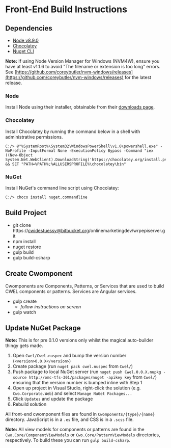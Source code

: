 # Front-End Build Instructions

## Dependencies

- [Node v8.9.0](https://nodejs.org/en/download/)
- [Chocolatey](https://chocolatey.org)
- [Nuget CLI](https://chocolatey.org/packages/NuGet.CommandLine)

**Note:** If using Node Version Manager for Windows (NVM4W), ensure you have at least v1.1.6 to avoid "The filename or extension is too long" errors. See [https://github.com/coreybutler/nvm-windows/releases](https://github.com/coreybutler/nvm-windows/releases) for the latest release.

### Node

Install Node using their installer, obtainable from their [downloads page](https://nodejs.org/en/download/).

### Chocolatey

Install Chocolatey by running the command below in a shell with administrative permissions.

```
C:/> @"%SystemRoot%\System32\WindowsPowerShell\v1.0\powershell.exe" -NoProfile -InputFormat None -ExecutionPolicy Bypass -Command "iex ((New-Object System.Net.WebClient).DownloadString('https://chocolatey.org/install.ps1'))" && SET "PATH=%PATH%;%ALLUSERSPROFILE%\chocolatey\bin"
```

### NuGet

Install NuGet's command line script using Chocolatey:

```
C:/> choco install nuget.commandline
```

## Build Project

- git clone https://cwidestuessy@bitbucket.org/onlinemarketingdev/wrpepiserver.git
- npm install
- nuget restore
- gulp build
- gulp build-csharp

## Create Cwomponent

Cwomponents are Components, Patterns, or Services that are used to build CWEL
components or patterns. Services are Angular services.

- gulp create
  - _follow instructions on screen_
- gulp watch

## Update NuGet Package

**Note:** This is for pre 0.1.0 versions only whilst the magical auto-builder thingy gets made.
1. Open `Cwel/Cwel.nuspec` and bump the version number (`<version>0.0.X</version>`)
2. Create package (run `nuget pack cwel.nuspec` from `Cwel/`)
3. Push package to local NuGet server (run `nuget push Cwel.0.0.X.nupkg -source http://omc-tfs-301/packages/nuget -apikey key` from `Cwel/`) ensuring that the version number is bumped inline with Step 1
4. Open up project in Visual Studio, right-click the solution (e.g. `Cwo.Corporate.Web`) and select `Manage NuGet Packages...`
5. Click `Updates` and update the package
6. Rebuild solution

All front-end cwomponent files are found in `Cwomponents/{type}/{name}`
directory. JavaScript is in a `.es` file, and CSS is in a `.scss` file.

**Note:** All view models for components or patterns are found in the
`Cwo.Core/ComponentViewModels` or `Cwo.Core/PatternViewModels` directories,
respectively. To build these you can run `gulp build-csharp`.
